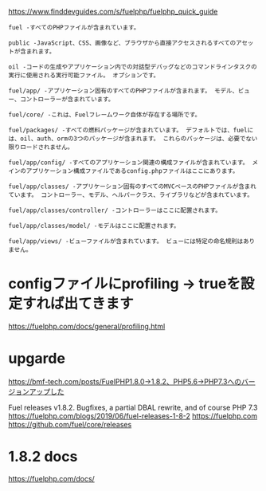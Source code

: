 https://www.finddevguides.com/s/fuelphp/fuelphp_quick_guide
```
fuel -すべてのPHPファイルが含まれています。

public -JavaScript、CSS、画像など、ブラウザから直接アクセスされるすべてのアセットが含まれます。

oil -コードの生成やアプリケーション内での対話型デバッグなどのコマンドラインタスクの実行に使用される実行可能ファイル。 オプションです。

fuel/app/ -アプリケーション固有のすべてのPHPファイルが含まれます。 モデル、ビュー、コントローラーが含まれています。

fuel/core/ -これは、Fuelフレームワーク自体が存在する場所です。

fuel/packages/ -すべての燃料パッケージが含まれています。 デフォルトでは、fuelには、oil、auth、ormの3つのパッケージが含まれます。 これらのパッケージは、必要でない限りロードされません。

fuel/app/config/ -すべてのアプリケーション関連の構成ファイルが含まれています。 メインのアプリケーション構成ファイルであるconfig.phpファイルはここにあります。

fuel/app/classes/ -アプリケーション固有のすべてのMVCベースのPHPファイルが含まれています。 コントローラー、モデル、ヘルパークラス、ライブラリなどが含まれています。

fuel/app/classes/controller/ -コントローラーはここに配置されます。

fuel/app/classes/model/ -モデルはここに配置されます。

fuel/app/views/ -ビューファイルが含まれています。 ビューには特定の命名規則はありません。
```
# configファイルにprofiling -> trueを設定すれば出てきます
 https://fuelphp.com/docs/general/profiling.html
 
 # upgarde
 https://bmf-tech.com/posts/FuelPHP1.8.0→1.8.2、PHP5.6→PHP7.3へのバージョンアップした
 
 Fuel releases v1.8.2. Bugfixes, a partial DBAL rewrite, and of course PHP 7.3
https://fuelphp.com/blogs/2019/06/fuel-releases-1-8-2
https://fuelphp.com
https://github.com/fuel/core/releases

# 1.8.2 docs
https://fuelphp.com/docs/
